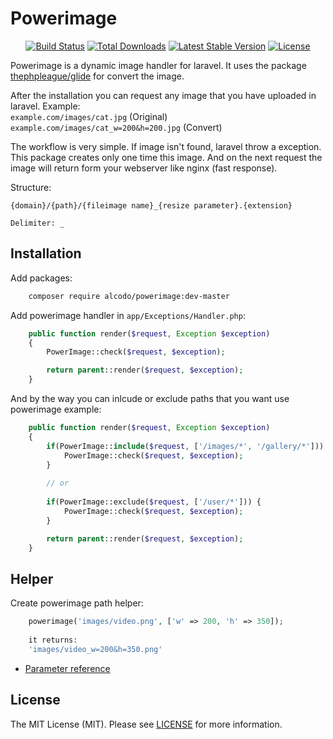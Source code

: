 # Powerimage


<p align="center">
<a href="https://travis-ci.org/alcodo/powerimage"><img src="https://travis-ci.org/alcodo/powerimage.svg" alt="Build Status"></a>
<a href="https://packagist.org/packages/alcodo/powerimage"><img src="https://poser.pugx.org/alcodo/powerimage/d/total.svg" alt="Total Downloads"></a>
<a href="https://packagist.org/alcodo/powerimage/framework"><img src="https://poser.pugx.org/alcodo/powerimage/v/stable.svg" alt="Latest Stable Version"></a>
<a href="https://packagist.org/alcodo/powerimage/framework"><img src="https://poser.pugx.org/alcodo/powerimage/license.svg" alt="License"></a>
</p>

Powerimage is a dynamic image handler for laravel. It uses the package [thephpleague/glide](https://github.com/thephpleague/glide) for convert the image. 

After the installation you can request any image that you have uploaded in laravel. Example:    
```example.com/images/cat.jpg``` (Original)     
```example.com/images/cat_w=200&h=200.jpg``` (Convert)

The workflow is very simple. If image isn't found, laravel throw a exception. 
This package creates only one time this image. And on the next request the image will
return form your webserver like nginx (fast response).

Structure:
```
{domain}/{path}/{fileimage name}_{resize parameter}.{extension}

Delimiter: _
```

## Installation

Add packages:
```bash
    composer require alcodo/powerimage:dev-master
```

Add powerimage handler in `app/Exceptions/Handler.php`:
```php
    public function render($request, Exception $exception)
    {
        PowerImage::check($request, $exception);

        return parent::render($request, $exception);
    }
```

And by the way you can inlcude or exclude paths that you want use powerimage example:
```php
    public function render($request, Exception $exception)
    {
        if(PowerImage::include($request, ['/images/*', '/gallery/*'])) {
            PowerImage::check($request, $exception);
        }
        
        // or
        
        if(PowerImage::exclude($request, ['/user/*'])) {
            PowerImage::check($request, $exception);
        }

        return parent::render($request, $exception);
    }
```
## Helper

Create powerimage path helper:
```php
    powerimage('images/video.png', ['w' => 200, 'h' => 350]);
    
    it returns:
    'images/video_w=200&h=350.png'
```

- [Parameter reference](http://glide.thephpleague.com/1.0/api/quick-reference/)

## License

The MIT License (MIT). Please see [LICENSE](https://github.com/alcodo/powerimage/blob/master/LICENSE) for more information.
